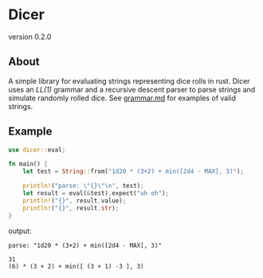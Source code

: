 # Dicer
version 0.2.0

## About
A simple library for evaluating strings representing dice rolls in rust. Dicer uses an _LL(1)_ grammar and a recursive descent parser to parse strings and
simulate randomly rolled dice. See [grammar.md](https://github.com/gnullByte/dicer/blob/main/grammar.md) for examples of valid strings.

## Example
```rust
use dicer::eval;

fn main() {
    let test = String::from("1d20 * (3+2) + min([2d4 - MAX], 3)");

    println!("parse: \"{}\"\n", test);
    let result = eval(&test).expect("uh oh");
    println!("{}", result.value);
    println!("{}", result.str);
}
```

output:
```
parse: "1d20 * (3+2) + min([2d4 - MAX], 3)"

31
(6) * (3 + 2) + min([ (3 + 1) -3 ], 3)
```
